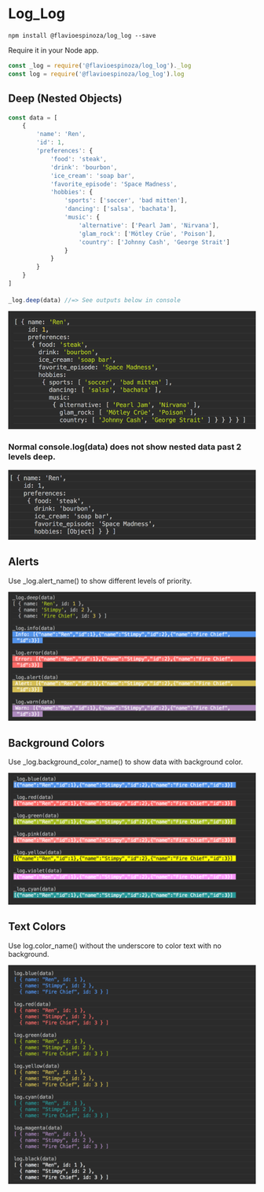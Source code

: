 # Log_Log

```console
npm install @flavioespinoza/log_log --save
```

Require it in your Node app.

```javascript
const _log = require('@flavioespinoza/log_log')._log
const log = require('@flavioespinoza/log_log').log
```

## Deep (Nested Objects)

```javascript
const data = [
	{
		'name': 'Ren',
		'id': 1,
		'preferences': {
			'food': 'steak',
			'drink': 'bourbon',
			'ice_cream': 'soap bar',
			'favorite_episode': 'Space Madness',
			'hobbies': {
				'sports': ['soccer', 'bad mitten'],
				'dancing': ['salsa', 'bachata'],
				'music': {
					'alternative': ['Pearl Jam', 'Nirvana'],
					'glam_rock': ['Mötley Crüe', 'Poison'],
					'country': ['Johnny Cash', 'George Strait']
				}
			}
		}
	}
]

_log.deep(data) //=> See outputs below in console

```
![deep](./img/deep.png)

### Normal console.log(data) does not show nested data past 2 levels deep.
![deep](./img/console_log.png)




## Alerts

Use _log.alert_name() to show different levels of priority.

![alerts](./img/alerts.png)


## Background Colors

Use _log.background_color_name() to show data with background color.

![colors](./img/colors.png)


## Text Colors

Use log.color_name() without the underscore to color text with no background.

![text](./img/text.png)

